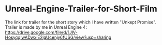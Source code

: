 # Unreal-Engine-Trailer-for-Short-Film
The link for trailer for the short story which I have written "Unkept Promise". Trailer is made by me in Unreal Engine 4:
https://drive.google.com/file/d/1JIV-HosyqqlwADwxiE2igUcenjy6fUSG/view?usp=sharing

